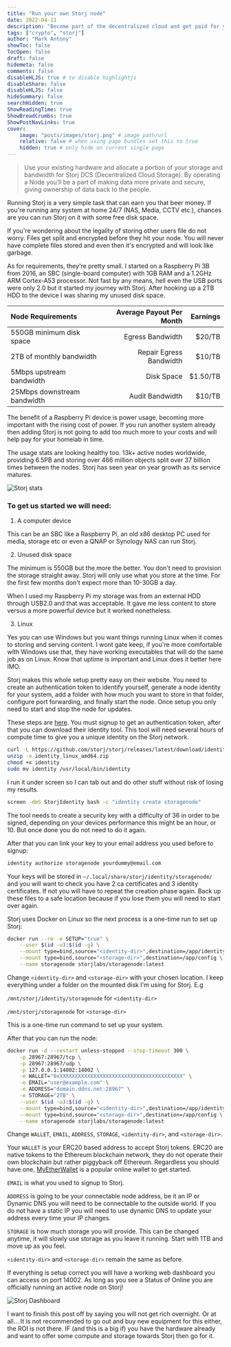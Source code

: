 ```yaml
---
title: "Run your own Storj node"
date: 2022-04-11
description: "Become part of the decentralized cloud and get paid for your extra bandwidth and storage capacity."
tags: ["crypto", "storj"]
author: "Mark Antony"
showToc: false
TocOpen: false
draft: false
hidemeta: false
comments: false
disableHLJS: true # to disable highlightjs
disableShare: false
disableHLJS: false
hideSummary: false
searchHidden: true
ShowReadingTime: true
ShowBreadCrumbs: true
ShowPostNavLinks: true
cover:
    image: "posts/images/storj.png" # image path/url
    relative: false # when using page bundles set this to true
    hidden: true # only hide on current single page
---
```


> Use your existing hardware and allocate a portion of your storage and bandwidth for Storj DCS (Decentralized Cloud Storage). By operating a Node you’ll be a part of making data more private and secure, giving ownership of data back to the people.

Running Storj is a very simple task that can earn you that beer money. If you're running any system at home 24/7 (NAS, Media, CCTV etc.), chances are you can run Storj on it with some free disk space.

If you're wondering about the legality of storing other users file do not worry. Files get split and encrypted before they hit your node. You will never have complete files stored and even then it's encrypted and will look like garbage.

As for requirements, they're pretty small. I started on a Raspberry Pi 3B from 2016, an SBC (single-board computer) with 1GB RAM and a 1.2GHz ARM Cortex-A53 processor. Not fast by any means, hell even the USB ports were only 2.0 but it started my journey with Storj. After hooking up a 2TB HDD to the device I was sharing my unused disk space.

|Node Requirements||Average Payout Per Month|Earnings|
|:---|---|---:|---:|
|550GB minimum disk space||Egress Bandwidth|$20/TB|
|2TB of monthly bandwidth||Repair Egress Bandwidth|$10/TB|
|5Mbps upstream bandwidth||Disk Space|$1.50/TB|
|25Mbps downstream bandwidth||Audit Bandwidth|$10/TB|

The benefit of a Raspberry Pi device is power usage, becoming more important with the rising cost of power. If you run another system already then adding Storj is not going to add too much more to your costs and will help pay for your homelab in time.

The usage stats are looking healthy too. 13k+ active nodes worldwide, providing 6.5PB and storing over 466 million objects split over 37 billion times between the nodes. Storj has seen year on year growth as its service matures.

![Storj stats](/images/storj.stats.png)

### To get us started we will need:
1. A computer device

This can be an SBC like a Raspberry Pi, an old x86 desktop PC used for media, storage etc or even a QNAP or Synology NAS can run Storj.

2. Unused disk space

The minimum is 550GB but the more the better. You don't need to provision the storage straight away. Storj will only use what you store at the time. For the first few months don't expect more than 10-30GB a day.

When I used my Raspberry Pi my storage was from an external HDD through USB2.0 and that was acceptable. It gave me less content to store versus a more powerful device but it worked nonetheless.

3. Linux

Yes you can use Windows but you want things running Linux when it comes to storing and serving content. I wont gate keep, if you're more comfortable with Windows use that, they have working executables that will do the same job as on Linux. Know that uptime is important and Linux does it better here IMO.


Storj makes this whole setup pretty easy on their website. You need to create an authentication token to identify yourself, generate a node identity for your system, add a folder with how much you want to store in that folder, configure port forwarding, and finally start the node. Once setup you only need to start and stop the node for updates.

These steps are [here](https://www.storj.io/host-a-node). You must signup to get an authentication token, after that you can download their identity tool. This tool will need several hours of compute time to give you a unique identity on the Storj network.

```bash
curl -L https://github.com/storj/storj/releases/latest/download/identity_linux_amd64.zip -o identity_linux_amd64.zip
unzip -o identity_linux_amd64.zip
chmod +x identity
sudo mv identity /usr/local/bin/identity
```
I run it under screen so I can tab out and do other stuff without risk of losing my results.
```bash
screen -dmS StorjIdentity bash -c "identity create storagenode"
```
The tool needs to create a security key with a difficulty of 36 in order to be signed, depending on your devices performance this might be an hour, or 10. But once done you do not need to do it again.

After that you can link your key to your email address you used before to signup:

```bash
identity authorize storagenode yourdummy@email.com
```

Your keys will be stored in ```~/.local/share/storj/identity/storagenode/``` and you will want to check you have 2 ca certificates and 3 identity certificates. If not you will have to repeat the creation phase again. Back up these files to a safe location because if you lose them you will need to start over again.

Storj uses Docker on Linux so the next process is a one-time run to set up Storj:

```bash
docker run --rm -e SETUP="true" \
    --user $(id -u):$(id -g) \
    --mount type=bind,source="<identity-dir>",destination=/app/identity \
    --mount type=bind,source="<storage-dir>",destination=/app/config \
    --name storagenode storjlabs/storagenode:latest
```

Change ```<identity-dir>``` and ```<storage-dir>``` with your chosen location. I keep everything under a folder on the mounted disk I'm using for Storj. E.g

```/mnt/storj/identity/storagenode``` for ```<identity-dir>```

```/mnt/storj/storagenode``` for ```<storage-dir>```

This is a one-time run command to set up your system.

After that you can run the node:

```bash
docker run -d --restart unless-stopped --stop-timeout 300 \
    -p 28967:28967/tcp \
    -p 28967:28967/udp \
    -p 127.0.0.1:14002:14002 \
    -e WALLET="0xXXXXXXXXXXXXXXXXXXXXXXXXXXXXXXXXXXXXXXXX" \
    -e EMAIL="user@example.com" \
    -e ADDRESS="domain.ddns.net:28967" \
    -e STORAGE="2TB" \
    --user $(id -u):$(id -g) \
    --mount type=bind,source="<identity-dir>",destination=/app/identity \
    --mount type=bind,source="<storage-dir>",destination=/app/config \
    --name storagenode storjlabs/storagenode:latest
```

Change ```WALLET```, ```EMAIL```, ```ADDRESS```, ```STORAGE```, ```<identity-dir>```, and ```<storage-dir>```.

Your ```WALLET``` is your ERC20 based address to accept Storj tokens. ERC20 are native tokens to the Ethereum blockchain network, they do not operate their own blockchain but rather piggyback off Ethereum. Regardless you should have one, [MyEtherWallet](https://www.myetherwallet.com/) is a popular online wallet to get started.

```EMAIL``` is what you used to signup to Storj.

```ADDRESS``` is going to be your connectable node address, be it an IP or Dynamic DNS you will need to be connectable to the outside world. If you do not have a static IP you will need to use dynamic DNS to update your address every time your IP changes.

```STORAGE``` is how much storage you will provide. This can be changed anytime, it will slowly use storage as you leave it running. Start with 1TB and move up as you feel.

```<identity-dir>``` and ```<storage-dir>``` remain the same as before.

If everything is setup correct you will have a working web dashboard you can access on port 14002. As long as you see a Status of Online you are officially running an active node on Storj!

![Storj Dashboard](/images/storj.dashboard.png)

I want to finish this post off by saying you will not get rich overnight. Or at all... It is not recommended to go out and buy new equipment for this either, the ROI is not there. IF (and this is a big if) you have the hardware already and want to offer some compute and storage towards Storj then go for it.